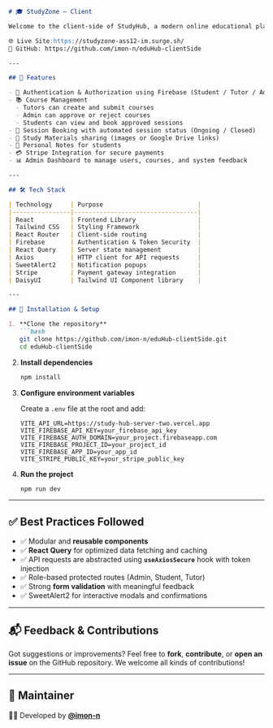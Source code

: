 
````markdown
# 🎓 StudyZone — Client

Welcome to the client-side of StudyHub, a modern online educational platform built with React, Tailwind CSS, and Firebase. This application empowers tutors to offer courses and students to register, study, and take notes with ease.

🌐 Live Site:https://studyzone-ass12-im.surge.sh/
📂 GitHub: https://github.com/imon-n/eduHub-clientSide

---

## 🚀 Features

- 🔐 Authentication & Authorization using Firebase (Student / Tutor / Admin roles)
- 📚 Course Management
  - Tutors can create and submit courses
  - Admin can approve or reject courses
  - Students can view and book approved sessions
- 📆 Session Booking with automated session status (Ongoing / Closed)
- 💾 Study Materials sharing (images or Google Drive links)
- 📝 Personal Notes for students
- 💳 Stripe Integration for secure payments
- 📊 Admin Dashboard to manage users, courses, and system feedback

---

## 🛠️ Tech Stack

| Technology     | Purpose                          |
|----------------|----------------------------------|
| React          | Frontend Library                 |
| Tailwind CSS   | Styling Framework                |
| React Router   | Client-side routing              |
| Firebase       | Authentication & Token Security  |
| React Query    | Server state management          |
| Axios          | HTTP client for API requests     |
| SweetAlert2    | Notification popups              |
| Stripe         | Payment gateway integration      |
| DaisyUI        | Tailwind UI Component library    |

---

## 🔧 Installation & Setup

1. **Clone the repository**
   ```bash
   git clone https://github.com/imon-n/eduHub-clientSide.git
   cd eduHub-clientSide
````

2. **Install dependencies**

   ```bash
   npm install
   ```

3. **Configure environment variables**

   Create a `.env` file at the root and add:

   ```env
   VITE_API_URL=https://study-hub-server-two.vercel.app
   VITE_FIREBASE_API_KEY=your_firebase_api_key
   VITE_FIREBASE_AUTH_DOMAIN=your_project.firebaseapp.com
   VITE_FIREBASE_PROJECT_ID=your_project_id
   VITE_FIREBASE_APP_ID=your_app_id
   VITE_STRIPE_PUBLIC_KEY=your_stripe_public_key
   ```

4. **Run the project**

   ```bash
   npm run dev
   ```

---

## ✅ Best Practices Followed

* ✅ Modular and **reusable components**
* ✅ **React Query** for optimized data fetching and caching
* ✅ API requests are abstracted using **`useAxiosSecure`** hook with token injection
* ✅ Role-based protected routes (Admin, Student, Tutor)
* ✅ Strong **form validation** with meaningful feedback
* ✅ SweetAlert2 for interactive modals and confirmations

---

## 📬 Feedback & Contributions

Got suggestions or improvements?
Feel free to **fork**, **contribute**, or **open an issue** on the GitHub repository.
We welcome all kinds of contributions!

---


## 🧠 Maintainer

👨‍💻 Developed by [**@imon-n**](https://github.com/imon-n)

```
